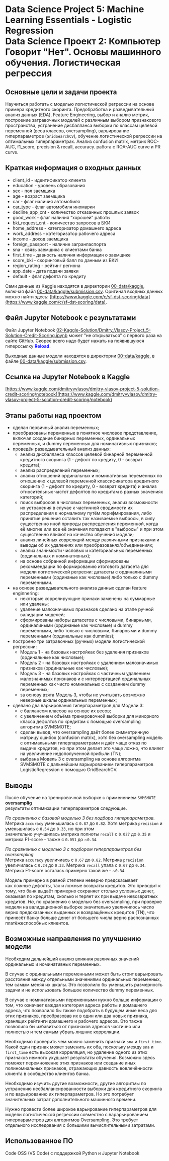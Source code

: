 # Data Science Project 5: Machine Learning Essentials - Logistic Regression <br />Data Science Проект 2: Компьютер Говорит "Нет". Основы машинного обучения. Логистическая регрессия

## Основные цели и задачи проекта
Научиться работать с моделью логистической регрессии на основе примера кредитного скоринга.
Предобработка и разведывательный анализ данных (EDA), Feature Engineering,
выбор и анализ метрик, построение затравочных моделей с различным выбором признакового пространства, устранение дисбалланса выборки по классам целевой переменной (веса классов, oversampling), варьирование гиперпараметров (`GridSearchCV`), обучение логистической регрессии на оптимальных гиперпараметрах. Анализ confusion matrix, метрик ROC-AUC, f1_score, precision & recall, accuracy. работа с ROA-AUC curve и PR curve.

## Краткая информация о входных данных
- client_id - идентификатор клиента
- education - уровень образования
- sex - пол заемщика
- age - возраст заемщика
- car - флаг наличия автомобиля
- car_type - флаг автомобиля иномарки
- decline_app_cnt - количество отказанных прошлых заявок
- good_work - флаг наличия “хорошей” работы
- bki_request_cnt - количество запросов в БКИ
- home_address - категоризатор домашнего адреса
- work_address - категоризатор рабочего адреса
- income - доход заемщика
- foreign_passport - наличие загранпаспорта
- sna - связь заемщика с клиентами банка
- first_time - давность наличия информации о заемщике
- score_bki - скоринговый балл по данным из БКИ
- region_rating - рейтинг региона
- app_date - дата подачи заявки
- default - флаг дефолта по кредиту

Сами данные из Kaggle находятся в директории [00-data/kaggle](00-data/kaggle),
включая файл [00-data/kaggle/submission.csv](00-data/kaggle/submission.csv).
Оригинал входных данных можно найти здесь: [https://www.kaggle.com/c/sf-dst-scoring/data](https://www.kaggle.com/c/sf-dst-scoring/data).

## Файл Jupyter Notebook с результатами
Файл Jupyter Notebook [02-Kaggle-Solution/Dmitry_Vlasov-Project_5-Solution-Credit-Scoring.ipynb](02-Kaggle-Solution/Dmitry_Vlasov-Project_5-Solution-Credit-Scoring.ipynb) может "не открываться"
с первого раза на сайте GitHub. Скорее всего надо будет нажать на появившуюся гиперссылку <span style="color:blue">**Reload**</span>.<br />

Выходные данные модели находятся в директории [00-data/kaggle](00-data/kaggle),
в файле [00-data/kaggle/submission.csv](00-data/kaggle/submission.csv).

## Ссылка на Jupyter Notebook в Kaggle
[https://www.kaggle.com/dmitryvvlasov/dmitry-vlasov-project-5-solution-credit-scoring/notebook](https://www.kaggle.com/dmitryvvlasov/dmitry-vlasov-project-5-solution-credit-scoring/notebook)
## Этапы работы над проектом
- сделан первичный анализ переменных;
- преобразованы переменные в понятное числовое представление, включая создание бинарных переменных, ординальных переменных, и dummy переменных для номинативных признаков;
- проведён разведывательный анализ данных:
    - анализ дисбалланса классов целевой бинарной переменной кредитного скоринга (1 - дефолт по кредиту, 0 - возврат кредита);
    - анализ распределений переменных;
    - анализ отношений ординальных и номинативных переменных по отношению к целевой переменной классификатора кредитного скоринга (1 - дефолт по кредиту, 0 - возврат кредита) и анализ относительных частот дефолтов по кредитам в разных значениях категорий;
    - поиск выбросов в числовых переменных, анализ возможности их устранения в случае к частичной сводимости их распределения к нормалному путём лорифмирования, либо принятие решения оставить так называемые выбросы, в силу существенно иной природы распределения переменной, когда её многие или все её значения попадают в "выбросы" и при этом существенно влияют на качество обучения модели;
    - анализ линейных корреляций между различными признаками и выводы об их удалениях или преобразованях/объединениях;
    - анализ значимости числовых и категориальных переменных (ординальных и номинативных);
    - на основе собранной информации сформированы рекоммендации по формированию итогового датасета для модели логистической регресии: датасеты с ординалиными переменными (ординаные как числовые) либо только с dummy переменными.
- на основе разведывательного анализа данных сделан feature enginnering:
    - некоторые коррелирующие принаки заменены на суммарные или удалены;
    - удаление малозначимых признаков сделано на этапе ручной валидации моделей;
    - сформированы наборы датасетов с числовыми, бинарными, ординалиными (ординаные как числовые) и dummy переменными, либо только с числовыми, бинарными и dummy переменными (ординальные как dummies);
- построено три затравочных (ручных) модели логистической регрессии:
    - Модель 1 - на базовых настройках без удаления признаков (ординальные как числовые);
    - Модель 2 - на базовых настройках с удалением малозначимых признаков (ординальные как числовые);
    - Модель 3 - на базовых настройках с частичным удалением малозначимых признаков и с интерпертацией ординальных переменных как чисто номинальных с созданием dummy переменных;
    - за основу взята Модель 3, чтобы не учитывать возможно неверные шкалы ординальных переменных;
- сделано два варьирования гиперпараметров для Модели 3:
    - с баллансом классов на основе их весов;
    - с увеличением объёма тренировочной выборки для минорного класса дефолтов по кредитам с помощью oversampling алгоритма SVMSMOTE;
    - сделан вывод, что oversampling даёт более симметричную матрицу ошибок (confusion matrix), хотя без oversampling модель с оптимальными гиперпараметрами и даёт чаще отказ по выдаче кредитов, но при этом делает это чаще ложно, что влияет на увеличение недополученной прибыли (TN);
    - выбрана Модель 3 с oversampling на основе алгоритма SVMSMOTE с дальнейшим варьированием гиперпараметров LogisticRegression с помощью GridSearchCV.

## Выводы

После обучение на тренировочной выборке с применением `SVMSMOTE` **oversamplig**<br />
результаты оптимизации гиперпараметров следующие.

*По сравнению с базовой моделью 3 без подбора гиперпараметров.*<br />
Метрика `accuracy` уменьшилась с `0.87` до `0.82`.
Хотя  метрика `precision` и уменьшилась c `0.54` до `0.33`, но при этом<br />
значительно учучшилась метрика полноты `recall` с `0.027` до `0.35` и<br/>
метрика F1-score - также с `0.051` до ~`0.34`.

*По сравнению с моделью 3 c подбором гиперпараметров без oversampling.*<br />
Метрика `accuracy` увеличиась с `0.67` до `0.82`.
Метрика `precision` увеличилась с `0.24` до `0.33`.
Метрика `recall` упала c `0.67` до `0.34`.<br/>
Метрика F1-score осталась примерно такой же - ~`0.34`.

Модель примерно в равной степени неверно предсказывает<br />
как ложные дефолты, так и ложные возвраты кредитов.
Это приводит к тому, что банк выдаёт примерно сохраняет столько условных денег,
оказывая по кредитам, сколько и теряет их при выдаче невозвратных кредитов.
*Но*, по сравнению с моделью без oversampling, при проверке модели на валидационной выборке значительно увеличилось число<br /> верно предсказанных выданных и возвращённых кредитов (TN),
что принесёт банку больше денег от большего числа верно распознанных платёжеспособных клиентов.

## Возможные направления по улучшению модели

Необходим дальнейший анализ влияния различных значений ординальных и номинативных переменных.

В случае с ординальными переменными может быть стоит варьировать расстояния между отдельными значениями ординальных переменных, тем самым меняя их шкалы. Это позволило бы уменьшить размерность задачи и не использовать большое количество dummy переменных.

В случае с номинативными переменными нужно больше информации о том, что означает каждая категория
адреса работы и домашнего адреса, что позволило бы также подобрать в будущем иные веса для этих признаков, преобразовав их в один или два новых признака, хранящих рейтинги домашнего и рабочего адресов. Это также позволило бы избавиться от признаков адресов частично или полностью и тем самым убрать лишние корреляции.

Необходимо проверить чем можно заменить признаки `sna` и `first_time`. Какой один признак может заменить их оба, поскольку между `sna` и `first_time` есть высокая корреляция, но удаление одного из этих признаков немного ухудшает результаты обучения. Возможно здесь поможет перемножение этих признаков или создание иных полиномиальных признаков, отражающих давность вовлечённости клиента в сообщество клиентов банка.

Необходимо изучить другие возможности, другие алгоритмы по устранению несбаллансированности выборки для кредитного скоринга и по варьированию их гиперпараметров.
Но это потребует значительных затрат дополнительного машинного времени.

Нужно провести более широкое варьирование гиперпараметров для модели логистической регрессии совместно с варарьированием гиперпараметров для алгоритмов Oversampling.
Это требует отдельного исследования с большими вычислительными затратами.

## Использованное ПО
Code OSS (VS Code) с поддержкой Python и Jupyter Notebook